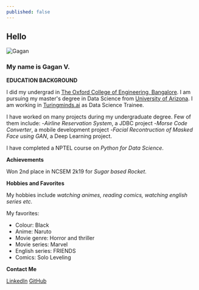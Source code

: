 ```yaml
---
published: false
---
```

## Hello
![Gagan]({{site.baseurl}}/images/1668507452885.jpeg)
### My name is Gagan V.

**EDUCATION BACKGROUND**

I did my undergrad in [The Oxford College of Engineering, Bangalore](http://www.theoxford.edu/engineering/).
I am pursuing my master's degree in Data Science from [University of Arizona](https://www.arizona.edu/).
I am working in [Turingminds.ai](https://turingminds.ai/) as Data Science Trainee.

I have worked on many projects during my undergraduate degree. Few of them include:
-_Airline Reservation System_, a JDBC project
-_Morse Code Converter_, a mobile development project
-_Facial Recontruction of Masked Face using GAN_, a Deep Learning project.

I have completed a NPTEL course on _Python for Data Science_.

**Achievements**

Won 2nd place in NCSEM 2k19 for _Sugar based Rocket_.

**Hobbies and Favorites**

My hobbies include _watching animes, reading comics, watching english series etc._

My favorites:
- Colour: Black
- Anime: Naruto
- Movie genre: Horror and thriller
- Movie series: Marvel
- English series: FRIENDS
- Comics: Solo Leveling

**Contact Me**

[LinkedIn](https://www.linkedin.com/in/gagan-v-28a5aa21b/)
[GitHub](https://github.com/gaganmarvel)





